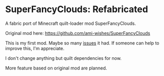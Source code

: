 # SuperFancyClouds: Refabricated

A fabric port of Minecraft quilt-loader mod SuperFancyClouds.

Original mod here: https://github.com/ami-wishes/SuperFancyClouds

This is my first mod. Maybe so many [issues](https://github.com/Rivmun/SuperFancyCloudsRefabricated/issues) it had. If someone can help to improve this, I'm appreciate.

I don't change anything but quilt dependencies for now.

More feature based on original mod are planned.
